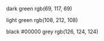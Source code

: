 dark green   rgb(69, 117, 69)

light green  rgb(108, 212, 108)

black #00000
grey  rgb(126, 124, 124)